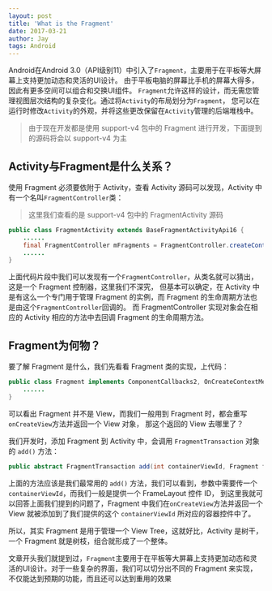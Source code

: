 ```yaml
---
layout: post
title: 'What is the Fragment'
date: 2017-03-21
author: Jay
tags: Android
---
```


Android在Android 3.0（API级别11）中引入了`Fragment`，主要用于在平板等大屏幕上支持更加动态和灵活的UI设计。
由于平板电脑的屏幕比手机的屏幕大得多，因此有更多空间可以组合和交换UI组件。
`Fragment`允许这样的设计，而无需您管理视图层次结构的复杂变化。通过将`Activity`的布局划分为`Fragment`，
您可以在运行时修改`Activity`的外观，并将这些更改保留在`Activity`管理的后端堆栈中。

>由于现在开发都是使用 support-v4 包中的 Fragment 进行开发，下面提到的源码将会以 support-v4 为主

## Activity与Fragment是什么关系？
使用 Fragment 必须要依附于 Activity，查看 Activity 源码可以发现，Activity 中有一个名叫`FragmentController`类：
>这里我们查看的是 support-v4 包中的 FragmentActivity 源码
```java
public class FragmentActivity extends BaseFragmentActivityApi16 {
    ......
    final FragmentController mFragments = FragmentController.createController(new HostCallbacks());
    ......
}
```
上面代码片段中我们可以发现有一个`FragmentController`，从类名就可以猜出，这是一个 Fragment 控制器，这里我们不深究，
但基本可以确定，在 Activity 中是有这么一个专门用于管理 Fragment 的实例，而 Fragment 的生命周期方法也是由这个`FragmentController`回调的。
而 FragmentController 实现对象会在相应的 Activity 相应的方法中去回调 Fragment 的生命周期方法。

## Fragment为何物？
要了解 Fragment 是什么，我们先看看 Fragment 类的实现，上代码：
```java
public class Fragment implements ComponentCallbacks2, OnCreateContextMenuListener {
    ......
}
```
可以看出 Fragment 并不是 View，而我们一般用到 Fragment 时，都会重写`onCreateView`方法并返回一个 View 对象，
那这个返回的 View 去哪里了？

我们开发时，添加 Fragment 到 Activity 中，会调用 `FragmentTransaction` 对象的 `add()` 方法：
```java
public abstract FragmentTransaction add(int containerViewId, Fragment fragment);
```
上面的方法应该是我们最常用的 `add()` 方法，我们可以看到，参数中需要传一个 `containerViewId`，而我们一般是提供一个 FrameLayout 控件 ID，
到这里我就可以回答上面我们提到的问题了，Fragment 中我们在`onCreateView`方法并返回一个 View 就被添加到了我们提供的这个 `containerViewId` 所对应的容器控件中了。

所以，其实 Fragment 是用于管理一个 View Tree，这就好比，Activity 是树干，一个 Fragment 就是树枝，组合就形成了一个整体。

文章开头我们就提到过，`Fragment`主要用于在平板等大屏幕上支持更加动态和灵活的UI设计。对于一些复杂的界面，我们可以切分出不同的 Fragment 来实现，不仅能达到预期的功能，而且还可以达到重用的效果